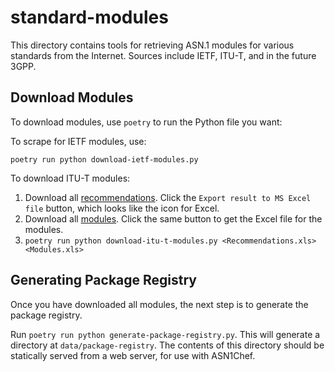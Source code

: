 # standard-modules

This directory contains tools for retrieving ASN.1 modules for various standards from the Internet.
Sources include IETF, ITU-T, and in the future 3GPP.

## Download Modules

To download modules, use `poetry` to run the Python file you want:

To scrape for IETF modules, use: 

```
poetry run python download-ietf-modules.py
```

To download ITU-T modules:

1. Download all [recommendations](https://www.itu.int/ITU-T/recommendations/search.aspx?type=30&status=F&main=1&pg_size=100).
Click the `Export result to MS Excel file` button, which looks like the icon for Excel.
2. Download all [modules](https://www.itu.int/ITU-T/recommendations/fl.aspx?lang=1&pg_size=100). Click the same button to get the Excel file for the modules.
3. `poetry run python download-itu-t-modules.py <Recommendations.xls> <Modules.xls>`

## Generating Package Registry

Once you have downloaded all modules, the next step is to generate the package registry.

Run `poetry run python generate-package-registry.py`.
This will generate a directory at `data/package-registry`.
The contents of this directory should be statically served from a web server, for use with ASN1Chef.
